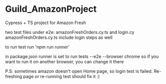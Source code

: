 # Guild_AmazonProject
Cypress + TS project for Amazon Fresh

two test files under e2e: amazonFreshOrders.cy.ts and login.cy
amazonFreshOrders.cy.ts include login steps as well

to run test run 'npm run runner' 

in package.json runner is set to run tests --e2e --browser chrome so if you want to run it on another browser, you can change it there

P.S: sometimes amazon doesn't open Home page, so login test is failed. Re-freshing page or re-running test should fix it :)


